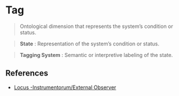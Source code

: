 # Tag

> Ontological dimension that represents the system’s condition or status.

> **State** : Representation of the system’s condition or status.

> **Tagging System**  :  Semantic or interpretive labeling of the state.

## References

- [Locus -Instrumentorum/External Observer](../../Locus-Instrumentorum/Observer)
